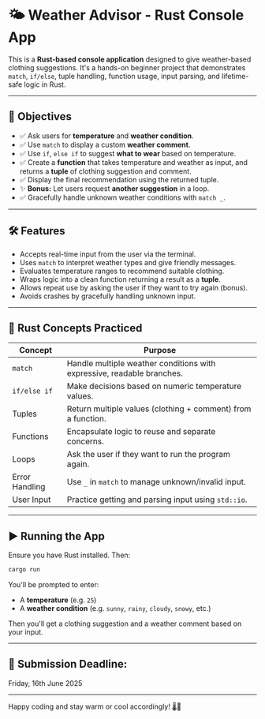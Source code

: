 # 🌤️ Weather Advisor - Rust Console App

This is a **Rust-based console application** designed to give weather-based clothing suggestions. It's a hands-on beginner project that demonstrates `match`, `if/else`, tuple handling, function usage, input parsing, and lifetime-safe logic in Rust.

---

## 🎯 Objectives

* ✅ Ask users for **temperature** and **weather condition**.
* ✅ Use `match` to display a custom **weather comment**.
* ✅ Use `if`, `else if` to suggest **what to wear** based on temperature.
* ✅ Create a **function** that takes temperature and weather as input, and returns a **tuple** of clothing suggestion and comment.
* ✅ Display the final recommendation using the returned tuple.
* ✨ **Bonus:** Let users request **another suggestion** in a loop.
* ✅ Gracefully handle unknown weather conditions with `match _`.

---

## 🛠️ Features

* Accepts real-time input from the user via the terminal.
* Uses `match` to interpret weather types and give friendly messages.
* Evaluates temperature ranges to recommend suitable clothing.
* Wraps logic into a clean function returning a result as a **tuple**.
* Allows repeat use by asking the user if they want to try again (bonus).
* Avoids crashes by gracefully handling unknown input.

---

## 🧠 Rust Concepts Practiced

| Concept        | Purpose                                                                |
| -------------- | ---------------------------------------------------------------------- |
| `match`        | Handle multiple weather conditions with expressive, readable branches. |
| `if/else if`   | Make decisions based on numeric temperature values.                    |
| Tuples         | Return multiple values (clothing + comment) from a function.           |
| Functions      | Encapsulate logic to reuse and separate concerns.                      |
| Loops          | Ask the user if they want to run the program again.                    |
| Error Handling | Use `_` in `match` to manage unknown/invalid input.                    |
| User Input     | Practice getting and parsing input using `std::io`.                    |

---

## ▶️ Running the App

Ensure you have Rust installed. Then:

```bash
cargo run
```

You'll be prompted to enter:

* A **temperature** (e.g. `25`)
* A **weather condition** (e.g. `sunny`, `rainy`, `cloudy`, `snowy`, etc.)

Then you'll get a clothing suggestion and a weather comment based on your input.

---

## 📅 Submission Deadline:

Friday, 16th June 2025

---

Happy coding and stay warm or cool accordingly! 🌡️👕
